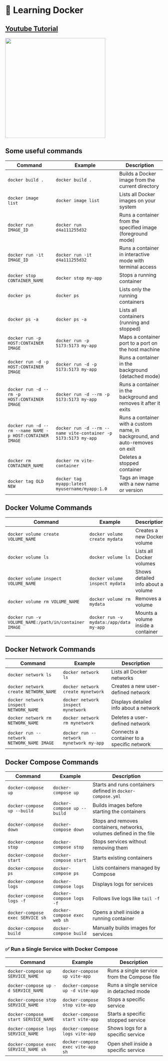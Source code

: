 # 🚢 Learning Docker
## [Youtube Tutorial](https://www.youtube.com/watch?v=OhnTMWmfTBE)
<img src="https://miro.medium.com/v2/resize:fit:882/1*Ibnwjo9LtUFxRY1MZgOcvg.png" width="320" />
<br />

## Some useful commands

| Command | Example | Description |
|---------|---------|-------------|
| `docker build .` | `docker build .` | Builds a Docker image from the current directory |
| `docker image list` | `docker image list` | Lists all Docker images on your system |
| `docker run IMAGE_ID` | `docker run d4a111255d32` | Runs a container from the specified image (foreground mode) |
| `docker run -it IMAGE_ID` | `docker run -it d4a111255d32` | Runs a container in interactive mode with terminal access |
| `docker stop CONTAINER_NAME` | `docker stop my-app` | Stops a running container |
| `docker ps` | `docker ps` | Lists only the running containers |
| `docker ps -a` | `docker ps -a` | Lists all containers (running and stopped) |
| `docker run -p HOST:CONTAINER IMAGE` | `docker run -p 5173:5173 my-app` | Maps a container port to a port on the host machine |
| `docker run -d -p HOST:CONTAINER IMAGE` | `docker run -d -p 5173:5173 my-app` | Runs a container in the background (detached mode) |
| `docker run -d --rm -p HOST:CONTAINER IMAGE` | `docker run -d --rm -p 5173:5173 my-app` | Runs a container in the background and removes it after it exits |
| `docker run -d --rm --name NAME -p HOST:CONTAINER IMAGE` | `docker run -d --rm --name vite-container -p 5173:5173 my-app` | Runs a container with a custom name, in background, and auto-removes on exit |
| `docker rm CONTAINER_NAME` | `docker rm vite-container` | Deletes a stopped container |
| `docker tag OLD NEW` | `docker tag myapp:latest myusername/myapp:1.0` | Tags an image with a new name or version |

## Docker Volume Commands

| Command | Example | Description |
|---------|---------|-------------|
| `docker volume create VOLUME_NAME` | `docker volume create mydata` | Creates a new Docker volume |
| `docker volume ls` | `docker volume ls` | Lists all Docker volumes |
| `docker volume inspect VOLUME_NAME` | `docker volume inspect mydata` | Shows detailed info about a volume |
| `docker volume rm VOLUME_NAME` | `docker volume rm mydata` | Removes a volume |
| `docker run -v VOLUME_NAME:/path/in/container IMAGE` | `docker run -v mydata:/app/data my-app` | Mounts a volume inside a container |

## Docker Network Commands

| Command | Example | Description |
|---------|---------|-------------|
| `docker network ls` | `docker network ls` | Lists all Docker networks |
| `docker network create NETWORK_NAME` | `docker network create mynetwork` | Creates a new user-defined network |
| `docker network inspect NETWORK_NAME` | `docker network inspect mynetwork` | Displays detailed info about a network |
| `docker network rm NETWORK_NAME` | `docker network rm mynetwork` | Deletes a user-defined network |
| `docker run --network NETWORK_NAME IMAGE` | `docker run --network mynetwork my-app` | Connects a container to a specific network |

## Docker Compose Commands

| Command | Example | Description |
|---------|---------|-------------|
| `docker-compose up` | `docker-compose up` | Starts and runs containers defined in `docker-compose.yml` |
| `docker-compose up --build` | `docker-compose up --build` | Builds images before starting the containers |
| `docker-compose down` | `docker-compose down` | Stops and removes containers, networks, volumes defined in the file |
| `docker-compose stop` | `docker-compose stop` | Stops services without removing them |
| `docker-compose start` | `docker-compose start` | Starts existing containers |
| `docker-compose ps` | `docker-compose ps` | Lists containers managed by Compose |
| `docker-compose logs` | `docker-compose logs` | Displays logs for services |
| `docker-compose logs -f` | `docker-compose logs -f` | Follows live logs like `tail -f` |
| `docker-compose exec SERVICE sh` | `docker-compose exec web sh` | Opens a shell inside a running container |
| `docker-compose build` | `docker-compose build` | Manually builds images for services |

### ✅ Run a Single Service with Docker Compose

| Command | Example | Description |
|---------|---------|-------------|
| `docker-compose up SERVICE_NAME` | `docker-compose up vite-app` | Runs a single service from the Compose file |
| `docker-compose up -d SERVICE_NAME` | `docker-compose up -d vite-app` | Runs a single service in detached mode |
| `docker-compose stop SERVICE_NAME` | `docker-compose stop vite-app` | Stops a specific service |
| `docker-compose start SERVICE_NAME` | `docker-compose start vite-app` | Starts a specific stopped service |
| `docker-compose logs SERVICE_NAME` | `docker-compose logs vite-app` | Shows logs for a specific service |
| `docker-compose exec SERVICE_NAME sh` | `docker-compose exec vite-app sh` | Open shell inside a specific service |
